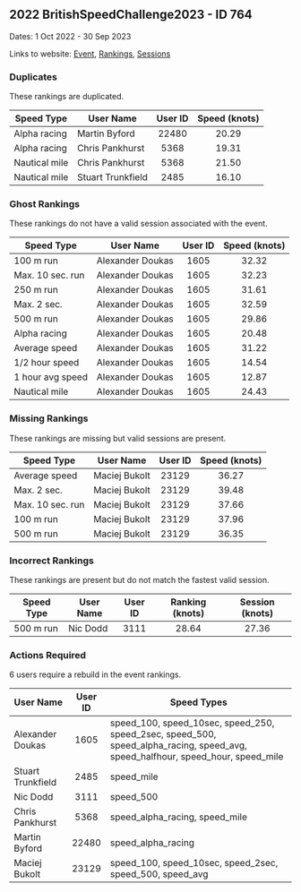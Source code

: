 ## 2022 BritishSpeedChallenge2023 - ID 764

Dates: 1 Oct 2022 - 30 Sep 2023

Links to website: [Event](https://www.gps-speedsurfing.com/default.aspx?mnu=event&val=764), [Rankings](https://www.gps-speedsurfing.com/default.aspx?mnu=eventranking&val=764), [Sessions](https://www.gps-speedsurfing.com/default.aspx?mnu=eventsessions&val=764)

### Duplicates

These rankings are duplicated.

| Speed Type | User Name | User ID | Speed (knots) |
| ---------- | --------- | :-----: | :-----------: |
| Alpha racing | Martin Byford | 22480 | 20.29 |
| Alpha racing | Chris Pankhurst  | 5368 | 19.31 |
| Nautical mile | Chris Pankhurst  | 5368 | 21.50 |
| Nautical mile | Stuart Trunkfield | 2485 | 16.10 |

### Ghost Rankings

These rankings do not have a valid session associated with the event.

| Speed Type | User Name | User ID | Speed (knots) |
| ---------- | --------- | :-----: | :-----------: |
| 100 m run | Alexander Doukas | 1605 | 32.32 |
| Max. 10 sec. run | Alexander Doukas | 1605 | 32.23 |
| 250 m run | Alexander Doukas | 1605 | 31.61 |
| Max. 2 sec. | Alexander Doukas | 1605 | 32.59 |
| 500 m run | Alexander Doukas | 1605 | 29.86 |
| Alpha racing | Alexander Doukas | 1605 | 20.48 |
| Average speed | Alexander Doukas | 1605 | 31.22 |
| 1/2 hour speed | Alexander Doukas | 1605 | 14.54 |
| 1 hour avg speed | Alexander Doukas | 1605 | 12.87 |
| Nautical mile | Alexander Doukas | 1605 | 24.43 |

### Missing Rankings

These rankings are missing but valid sessions are present.

| Speed Type | User Name | User ID | Speed (knots) |
| ---------- | --------- | :-----: | :-----------: |
| Average speed | Maciej Bukolt | 23129 | 36.27 |
| Max. 2 sec. | Maciej Bukolt | 23129 | 39.48 |
| Max. 10 sec. run | Maciej Bukolt | 23129 | 37.66 |
| 100 m run | Maciej Bukolt | 23129 | 37.96 |
| 500 m run | Maciej Bukolt | 23129 | 36.35 |

### Incorrect Rankings

These rankings are present but do not match the fastest valid session.

| Speed Type | User Name | User ID | Ranking (knots) | Session (knots) |
| ---------- | --------- | :-----: | :-------------: | :-------------: |
| 500 m run | Nic Dodd | 3111 | 28.64 | 27.36 |

### Actions Required

6 users require a rebuild in the event rankings.

| User Name | User ID | Speed Types |
| --------- | :-----: | ----------- |
| Alexander Doukas | 1605 | speed_100, speed_10sec, speed_250, speed_2sec, speed_500, speed_alpha_racing, speed_avg, speed_halfhour, speed_hour, speed_mile |
| Stuart Trunkfield | 2485 | speed_mile |
| Nic Dodd | 3111 | speed_500 |
| Chris Pankhurst  | 5368 | speed_alpha_racing, speed_mile |
| Martin Byford | 22480 | speed_alpha_racing |
| Maciej Bukolt | 23129 | speed_100, speed_10sec, speed_2sec, speed_500, speed_avg |

